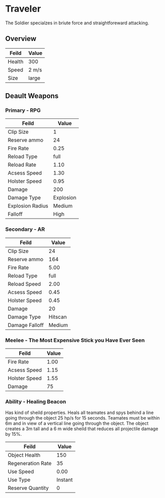 # Traveler

The Soldier specialzes in briute force and straightforeward attacking.

## Overview

Feild | Value
------------ | -------------
Health | 300
Speed | 2 m/s
Size | large

## Deault Weapons

### Primary - RPG

Feild | Value
------------ | -------------
Clip Size | 1
Reserve ammo | 24
Fire Rate | 0.25
Reload Type | full
Reload Rate | 1.10
Acsess Speed | 1.30
Holster Speed | 0.95
Damage | 200
Damage Type | Explosion
Explosion Radius | Medium
Falloff | High

### Secondary - AR

Feild | Value
------------ | -------------
Clip Size | 24
Reserve ammo | 164
Fire Rate | 5.00
Reload Type | full
Reload Speed | 2.00
Acsess Speed | 0.45
Holster Speed | 0.45
Damage | 20
Damage Type | Hitscan
Damage Falloff | Medium

### Meelee - The Most Expensive Stick you Have Ever Seen

Feild | Value
------------ | -------------
Fire Rate | 1.00
Acsess Speed | 1.15
Holster Speed | 1.55
Damage | 75

### Ability - Healing Beacon

Has kind of sheild properties. Heals all teamates and spys behind a line going through the object 25 hp/s for 15 seconds. Teamates must be within 6m and in view of a vertical line going through the object. The object creates a 3m tall and a 6 m wide sheild that reduces all projectile damage by 15%.

Feild | Value
------------ | -------------
Object Health | 150
Regeneration Rate | 35
Use Speed | 0.00
Use Type | Instant
Reserve Quantity | 0
